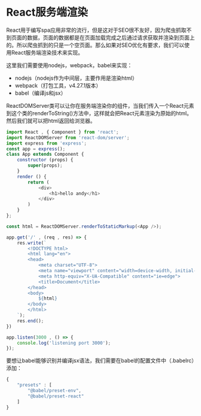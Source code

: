 # React服务端渲染
React用于编写spa应用非常的流行，但是这对于SEO很不友好，因为爬虫抓取不到页面的数据，页面的数据都是在页面加载完成之后通过请求获取并渲染到页面上的。所以爬虫抓到的只是一个空页面。那么如果对SEO优化有要求，我们可以使用React服务端渲染技术来实现。

这里我们需要使用nodejs，webpack，babel来实现：

- nodejs（nodejs作为中间层，主要作用是渲染html）
- webpack（打包工具，v4.27.1版本）
- babel（编译js和jsx）

ReactDOMServer类可以让你在服务端渲染你的组件，当我们传入一个React元素到这个类的renderToString()方法中，这样就会把React元素渲染为原始的html。然后我们就可以把html返回给浏览器。

```javascript
import React , { Component } from 'react';
import ReactDOMServer from 'react-dom/server';
import express from 'express';
const app = express();
class App extends Component {
    constructor (props) {
        super(props);
    }
    render () {
        return (
            <div>
                <h1>hello andy</h1>
            </div>
        )
    }
};

const html = ReactDOMServer.renderToStaticMarkup(<App />);

app.get('/' , (req , res) => {
    res.write(`
        <!DOCTYPE html>
        <html lang="en">
        <head>
            <meta charset="UTF-8">
            <meta name="viewport" content="width=device-width, initial-scale=1.0">
            <meta http-equiv="X-UA-Compatible" content="ie=edge">
            <title>Document</title>
        </head>
        <body>
            ${html}
        </body>
        </html>
    `);
    res.end();
})

app.listen(3000 , () => {
    console.log('listening port 3000');
});
```

要想让babel能够识别并编译jsx语法，我们需要在babel的配置文件中（.babelrc）添加：

```javascript
{
    "presets" : [
        "@babel/preset-env",
        "@babel/preset-react"
    ]
}
```